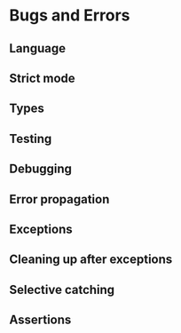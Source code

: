 # Bugs and Errors


## Language


## Strict mode


## Types


## Testing


## Debugging


## Error propagation


## Exceptions


## Cleaning up after exceptions


## Selective catching


## Assertions